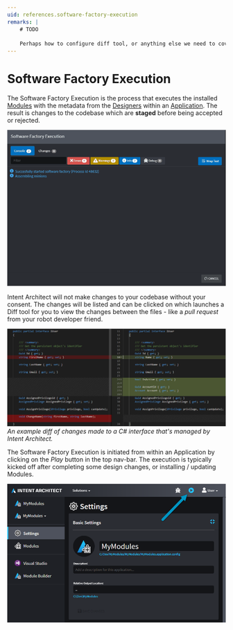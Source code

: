 ```yaml
---
uid: references.software-factory-execution
remarks: |
    # TODO

    Perhaps how to configure diff tool, or anything else we need to cover. -->
---
```

# Software Factory Execution

The Software Factory Execution is the process that executes the installed [Modules](xref:references.modules) with the metadata from the [Designers](xref:references.designers) within an [Application](xref:references.applications). The result is changes to the codebase which are **staged** before being accepted or rejected.

![Software Factory Execution](images/software-factory-execution.gif)

Intent Architect will not make changes to your codebase without your consent. The changes will be listed and can be clicked on which launches a Diff tool for you to view the changes between the files - like a _pull request_ from your robot developer friend.

![Diff Example](images/diff-example.png)
_An example diff of changes made to a C# interface that's managed by Intent Architect._

The Software Factory Execution is initiated from within an Application by clicking on the _Play_ button in the top nav-bar. The execution is typically kicked off after completing some design changes, or installing / updating Modules.

![Play Button](images/play-button.png)
